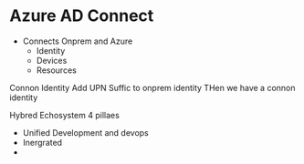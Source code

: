 # Azure AD Connect
* Connects Onprem and Azure
    * Identity
    * Devices
    * Resources


Connon Identity
    Add UPN Suffic to onprem identity
    THen we have a connon identity

Hybred Echosystem
4 pillaes
* Unified Development and devops
* Inergrated 
* 